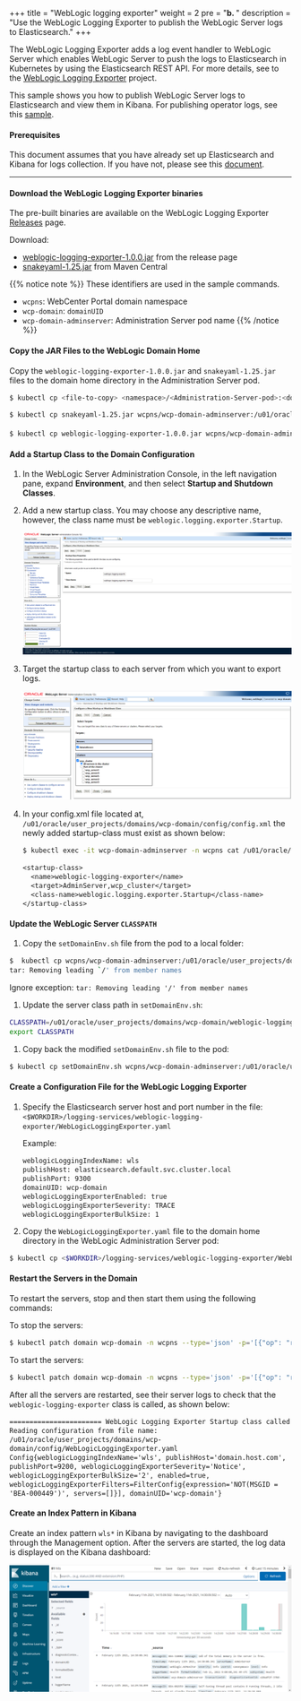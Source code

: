 +++
title = "WebLogic logging exporter"
weight = 2
pre = "<b>b. </b>"
description = "Use the WebLogic Logging Exporter to publish the WebLogic Server logs to Elasticsearch."
+++

The WebLogic Logging Exporter adds a log event handler to WebLogic Server which enables WebLogic Server to push the logs to Elasticsearch in Kubernetes by using the Elasticsearch REST API. For more details, see to the [WebLogic Logging Exporter](https://github.com/oracle/weblogic-logging-exporter) project.  

This sample shows you how to publish WebLogic Server logs to Elasticsearch and view them in Kibana. For publishing operator logs, see this [sample](https://oracle.github.io/weblogic-kubernetes-operator/samples/simple/elastic-stack/operator/).

#### Prerequisites

This document assumes that you have already set up Elasticsearch and Kibana for logs collection. If you have not, please see this [document](https://github.com/oracle/weblogic-kubernetes-operator/tree/master/kubernetes/samples/scripts/elasticsearch-and-kibana).

---  

#### Download the WebLogic Logging Exporter binaries

The pre-built binaries are available on the WebLogic Logging Exporter [Releases](https://github.com/oracle/weblogic-logging-exporter/releases) page.  

Download:

* [weblogic-logging-exporter-1.0.0.jar](https://github.com/oracle/weblogic-logging-exporter/releases/download/v1.0.0/weblogic-logging-exporter-1.0.0.jar) from the release page
* [snakeyaml-1.25.jar](https://repo1.maven.org/maven2/org/yaml/snakeyaml/1.25/snakeyaml-1.25.jar) from Maven Central

{{% notice note %}} These identifiers are used in the sample commands.
* `wcpns`: WebCenter Portal domain namespace
* `wcp-domain`: `domainUID`
* `wcp-domain-adminserver`: Administration Server pod name
{{% /notice %}}

#### Copy the JAR Files to the WebLogic Domain Home

Copy the `weblogic-logging-exporter-1.0.0.jar` and `snakeyaml-1.25.jar` files to the domain home directory in the Administration Server pod.

```bash
$ kubectl cp <file-to-copy> <namespace>/<Administration-Server-pod>:<domainhome>

```

```bash
$ kubectl cp snakeyaml-1.25.jar wcpns/wcp-domain-adminserver:/u01/oracle/user_projects/domains/wcp-domain/

$ kubectl cp weblogic-logging-exporter-1.0.0.jar wcpns/wcp-domain-adminserver:/u01/oracle/user_projects/domains/wcp-domain/
```

#### Add a Startup Class to the Domain Configuration

1. In the WebLogic Server Administration Console, in the left navigation pane, expand **Environment**, and then select **Startup and Shutdown Classes**.

1. Add a new startup class. You may choose any descriptive name, however, the class name must be `weblogic.logging.exporter.Startup`.

    ![WLE-Startup-Shutdown-Class](wle-startup-shutdown-class.png)

1. Target the startup class to each server from which you want to export logs.

    ![WLE-Startup-Shutdown-Class-Targets](WebLogic-Logging-Exporter_target-startup-class.png)

1. In your config.xml file located at, `/u01/oracle/user_projects/domains/wcp-domain/config/config.xml` the newly added startup-class must exist as shown below:
    ```bash
    $ kubectl exec -it wcp-domain-adminserver -n wcpns cat /u01/oracle/user_projects/domains/wcp-domain/config/config.xml
    ```
    ```
    <startup-class>
      <name>weblogic-logging-exporter</name>
      <target>AdminServer,wcp_cluster</target>
      <class-name>weblogic.logging.exporter.Startup</class-name>
    </startup-class>
    ```  

#### Update the WebLogic Server `CLASSPATH`

1. Copy the `setDomainEnv.sh` file from the pod to a local folder:
```bash
$  kubectl cp wcpns/wcp-domain-adminserver:/u01/oracle/user_projects/domains/wcp-domain/bin/setDomainEnv.sh $PWD/setDomainEnv.sh
tar: Removing leading `/' from member names
```
	
Ignore exception: `tar: Removing leading '/' from member names`

1. Update the server class path in `setDomainEnv.sh`:
 ```bash
CLASSPATH=/u01/oracle/user_projects/domains/wcp-domain/weblogic-logging-exporter-1.0.0.jar:/u01/oracle/user_projects/domains/wcp-domain/snakeyaml-1.25.jar:${CLASSPATH}
export CLASSPATH
```  

1. Copy back the modified `setDomainEnv.sh` file to the pod:
```bash
$ kubectl cp setDomainEnv.sh wcpns/wcp-domain-adminserver:/u01/oracle/user_projects/domains/wcp-domain/bin/setDomainEnv.sh
```

#### Create a Configuration File for the WebLogic Logging Exporter  

1. Specify the Elasticsearch server host and port number in the file: `<$WORKDIR>/logging-services/weblogic-logging-exporter/WebLogicLoggingExporter.yaml`

	Example:
	```
	weblogicLoggingIndexName: wls
	publishHost: elasticsearch.default.svc.cluster.local
	publishPort: 9300
	domainUID: wcp-domain
	weblogicLoggingExporterEnabled: true
	weblogicLoggingExporterSeverity: TRACE
	weblogicLoggingExporterBulkSize: 1
	```  

2. Copy the `WebLogicLoggingExporter.yaml` file to the domain home directory in the WebLogic Administration Server pod:
```bash
$ kubectl cp <$WORKDIR>/logging-services/weblogic-logging-exporter/WebLogicLoggingExporter.yaml wcpns/wcp-domain-adminserver:/u01/oracle/user_projects/domains/wcp-domain/config/
```  

#### Restart the Servers in the Domain

To restart the servers, stop and then start them using the following commands:

To stop the servers:
```bash
$ kubectl patch domain wcp-domain -n wcpns --type='json' -p='[{"op": "replace", "path": "/spec/serverStartPolicy", "value": "NEVER" }]'
```

To start the servers:
```bash
$ kubectl patch domain wcp-domain -n wcpns --type='json' -p='[{"op": "replace", "path": "/spec/serverStartPolicy", "value": "IF_NEEDED" }]'
``` 

After all the servers are restarted, see their server logs to check that the `weblogic-logging-exporter` class is called, as shown below:
```
======================= WebLogic Logging Exporter Startup class called                                                 
Reading configuration from file name: /u01/oracle/user_projects/domains/wcp-domain/config/WebLogicLoggingExporter.yaml   
Config{weblogicLoggingIndexName='wls', publishHost='domain.host.com', publishPort=9200, weblogicLoggingExporterSeverity='Notice', weblogicLoggingExporterBulkSize='2', enabled=true, weblogicLoggingExporterFilters=FilterConfig{expression='NOT(MSGID = 'BEA-000449')', servers=[]}], domainUID='wcp-domain'}
```  

#### Create an Index Pattern in Kibana  
Create an index pattern `wls*` in Kibana by navigating to the dashboard through the Management option. After the servers are started, the log data is displayed on the Kibana dashboard:

![WLE-Kibana-Dashboard](wcp-kibana-dashboard.png)
